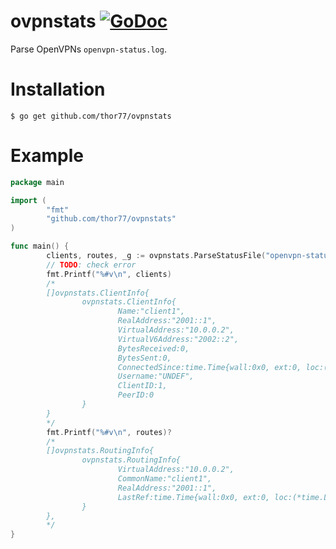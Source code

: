 ovpnstats [![GoDoc](https://godoc.org/github.com/Thor77/ovpnstats?status.svg)](https://godoc.org/github.com/Thor77/ovpnstats)
=========
Parse OpenVPNs `openvpn-status.log`.

# Installation
`$ go get github.com/thor77/ovpnstats`

# Example
```go
package main

import (
        "fmt"
        "github.com/thor77/ovpnstats"
)

func main() {
        clients, routes, _g := ovpnstats.ParseStatusFile("openvpn-status.log")
        // TODO: check error
        fmt.Printf("%#v\n", clients)
        /*
        []ovpnstats.ClientInfo{
                ovpnstats.ClientInfo{
                        Name:"client1",
                        RealAddress:"2001::1",
                        VirtualAddress:"10.0.0.2",
                        VirtualV6Address:"2002::2",
                        BytesReceived:0,
                        BytesSent:0,
                        ConnectedSince:time.Time{wall:0x0, ext:0, loc:(*time.Location)(0x5410a0)},
                        Username:"UNDEF",
                        ClientID:1,
                        PeerID:0
                }
        }
        */
        fmt.Printf("%#v\n", routes)?
        /*
        []ovpnstats.RoutingInfo{
                ovpnstats.RoutingInfo{
                        VirtualAddress:"10.0.0.2",
                        CommonName:"client1",
                        RealAddress:"2001::1",
                        LastRef:time.Time{wall:0x0, ext:0, loc:(*time.Location)(0x5410a0)
                }
        },
        */
}

```